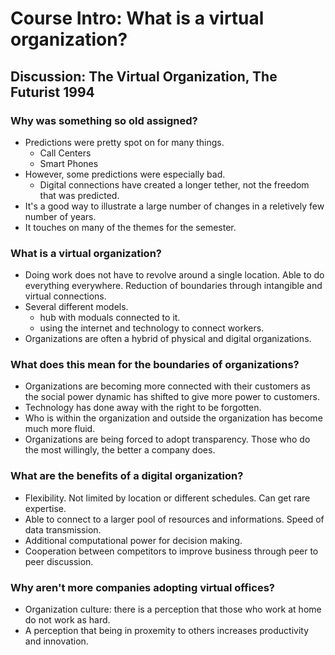 Course Intro: What is a virtual organization?
=============================================
Discussion: The Virtual Organization, The Futurist 1994
-------------------------------------------------------
### Why was something so old assigned?
- Predictions were pretty spot on for many things.
	* Call Centers
    * Smart Phones
- However, some predictions were especially bad.
	* Digital connections have created a longer tether, not the freedom that was predicted.
- It's a good way to illustrate a large number of changes in a reletively few number of years.
- It touches on many of the themes for the semester.
### What is a virtual organization?
- Doing work does not have to revolve around a single location. Able to do everything everywhere. Reduction of boundaries through intangible and virtual connections.
- Several different models.
	* hub with moduals connected to it.
    * using the internet and technology to connect workers.
- Organizations are often a hybrid of physical and digital organizations.
### What does this mean for the boundaries of organizations?
- Organizations are becoming more connected with their customers as the social power dynamic has shifted to give more power to customers.
- Technology has done away with the right to be forgotten.
- Who is within the organization and outside the organization has become much more fluid.
- Organizations are being forced to adopt transparency. Those who do the most willingly, the better a company does.
### What are the benefits of a digital organization?
- Flexibility. Not limited by location or different schedules. Can get rare expertise.
- Able to connect to a larger pool of resources and informations. Speed of data transmission.
- Additional computational power for decision making.
- Cooperation between competitors to improve business through peer to peer discussion.
### Why aren't more companies adopting virtual offices?
- Organization culture: there is a perception that those who work at home do not work as hard.
- A perception that being in proxemity to others increases productivity and innovation.